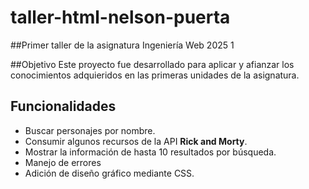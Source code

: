 # taller-html-nelson-puerta

##Primer taller de la asignatura Ingeniería Web 2025 1

##Objetivo
Este proyecto fue desarrollado para aplicar y afianzar los conocimientos adquieridos en las primeras unidades de la asignatura.

## Funcionalidades
- Buscar personajes por nombre.
- Consumir algunos recursos de la API **Rick and Morty**.
- Mostrar la información de hasta 10 resultados por búsqueda.
- Manejo de errores
- Adición de diseño gráfico mediante CSS.